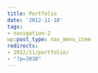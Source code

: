 ```yaml
---
title: Portfolio
date: '2012-11-18'
tags:
- navigation-2
wp:post_type: nav_menu_item
redirects:
- 2012/11/portfolio/
- "?p=3030"
---
```


